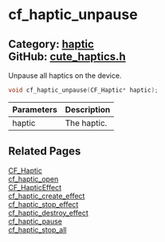 [](../header.md ':include')

# cf_haptic_unpause

Category: [haptic](https://github.com/RandyGaul/cute_framework/blob/master/docs/api_reference?id=haptic)  
GitHub: [cute_haptics.h](https://github.com/RandyGaul/cute_framework/blob/master/include/cute_haptics.h)  
---

Unpause all haptics on the device.

```cpp
void cf_haptic_unpause(CF_Haptic* haptic);
```

Parameters | Description
--- | ---
haptic | The haptic.

## Related Pages

[CF_Haptic](https://github.com/RandyGaul/cute_framework/blob/master/docs/haptic/cf_haptic.md)  
[cf_haptic_open](https://github.com/RandyGaul/cute_framework/blob/master/docs/haptic/cf_haptic_open.md)  
[CF_HapticEffect](https://github.com/RandyGaul/cute_framework/blob/master/docs/haptic/cf_hapticeffect.md)  
[cf_haptic_create_effect](https://github.com/RandyGaul/cute_framework/blob/master/docs/haptic/cf_haptic_create_effect.md)  
[cf_haptic_stop_effect](https://github.com/RandyGaul/cute_framework/blob/master/docs/haptic/cf_haptic_stop_effect.md)  
[cf_haptic_destroy_effect](https://github.com/RandyGaul/cute_framework/blob/master/docs/haptic/cf_haptic_destroy_effect.md)  
[cf_haptic_pause](https://github.com/RandyGaul/cute_framework/blob/master/docs/haptic/cf_haptic_pause.md)  
[cf_haptic_stop_all](https://github.com/RandyGaul/cute_framework/blob/master/docs/haptic/cf_haptic_stop_all.md)  

